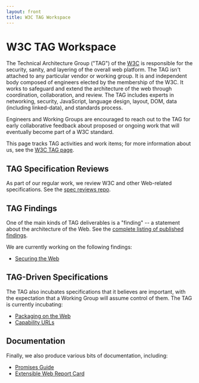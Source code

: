 ```yaml
---
layout: front
title: W3C TAG Workspace
---
```


# W3C TAG Workspace

The Technical Architecture Group ("TAG") of the [W3C](http://www.w3.org/) is responsible for the security, sanity, and layering of the overall web platform. The TAG isn't attached to any particular vendor or working group. It is and independent body composed of engineers elected by the membership of the W3C. It works to safeguard and extend the architecture of the web through coordination, collaboration, and review. The TAG includes experts in networking, security, JavaScript, language design, layout, DOM, data (including linked-data), and standards process.

Engineers and Working Groups are encouraged to reach out to the TAG for early collaborative feedback about proposed or ongoing work that will eventually become part of a W3C standard.

This page tracks TAG activities and work items; for more information about us, see the [W3C TAG page](http://www.w3.org/2001/tag/).


## TAG Specification Reviews

As part of our regular work, we review W3C and other Web-related specifications. See the [spec reviews repo](https://github.com/w3ctag/spec-reviews).


##  TAG Findings

One of the main kinds of TAG deliverables is a "finding" -- a statement about the architecture of the Web. See the [complete listing of published findings](/findings/).

We are currently working on the following findings:

* [Securing the Web](https://w3ctag.github.io/web-https/)

## TAG-Driven Specifications

The TAG also incubates specifications that it believes are important, with the expectation that a Working Group will assume control of them. The TAG is currently incubating:

* [Packaging on the Web](https://github.com/w3ctag/packaging-on-the-web)
* [Capability URLs](https://github.com/w3ctag/capability-urls)


## Documentation

Finally, we also produce various bits of documentation, including:

* [Promises Guide](https://github.com/w3ctag/promises-guide)
* [Extensible Web Report Card](https://w3ctag.github.io/extensible-web-report-card)
